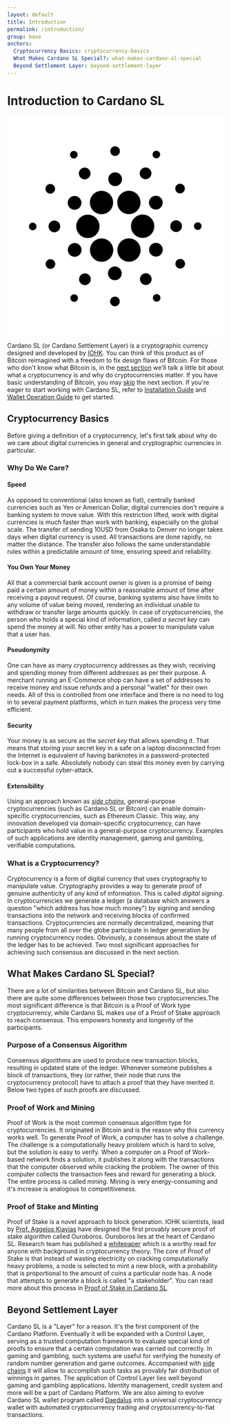 ```yaml
---
layout: default
title: Introduction
permalink: /introduction/
group: base
anchors:
  Cryptocurrency Basics: cryptocurrency-basics
  What Makes Cardano SL Special?: what-makes-cardano-sl-special
  Beyond Settlement Layer: beyond-settlement-layer
---
```

# Introduction to Cardano SL

![cardano](/img/cardano.png)

Cardano SL (or Cardano Settlement Layer) is a cryptographic
currency designed and developed by [IOHK](https://iohk.io/team). You can
think of this product as of Bitcoin reimagined with a freedom to fix
design flaws of Bitcoin. For those
who don't know what Bitcoin is, in the [next
section](#cryptocurrency-basics) we'll talk a little
bit about what a cryptocurrency is and why do cryptocurrencies matter.
If you have basic understanding of Bitcoin, you may
[skip](#what-makes-cardano-sl-special) the next
section. If you're eager to start working with Cardano SL, refer to
[Installation Guide]() and [Wallet Operation Guide]() to get started.

## Cryptocurrency Basics

Before giving a definition of a cryptocurrency, let's first talk about
why do we care about digital currencies in general and cryptographic
currencies in particular.

### Why Do We Care?

#### Speed

As opposed to conventional (also known as fiat), centrally banked
currencies such as Yen or American Dollar, digital currencies don't
require a banking system to move value. With this restriction lifted,
work with digital currencies is much faster than work with banking,
especially on the global scale. The transfer of sending 10USD from
Osaka to Denver no longer takes days when digital currency is
used. All transactions are done rapidly, no matter the distance. The
transfer also follows the same understandable rules within a
predictable amount of time, ensuring speed and reliability.

#### You Own Your Money
All that a commercial bank account owner is given is a promise of
being paid a certain amount of money within a reasonable amount of
time after receiving a payout request.  Of course, banking systems
also have limits to any volume of value being moved, rendering an
individual unable to withdraw or transfer large amounts quickly. In
case of cryptocurrencies, the person who holds a
special kind of information, called _a secret key_ can spend the money
at will. No other entity has a power to manipulate value that a user
has.

#### Pseudonymity

One can have as many cryptocurrency addresses as they wish, receiving
and spending money from different addresses as per their purpose. A
merchant running an E-Commerce shop can have a set of addresses to
receive money and issue refunds and a personal "wallet" for their own
needs. All of this is controlled from one interface and there is no need
to log in to several payment platforms, which in turn makes the
process very time efficient.

#### Security

Your money is as secure as the _secret key_ that allows spending it.
That means that storing your secret key in a safe on a laptop
disconnected from the Internet is equivalent of having banknotes in a
password-protected lock-box in a safe. Absolutely nobody can steal this
money even by carrying out a successful cyber-attack.

#### Extensibility

Using an approach known as [_side chains_](), general-purpose
cryptocurrencies (such as Cardano SL or Bitcoin) can enable
domain-specific cryptocurrencies, such as Ethereum Classic. This way,
any innovation developed via domain-specific
cryptocurrency, can have participants who hold value in a
general-purpose cryptocurrency. Examples of such
applications are identity management, gaming and gambling, verifiable
computations.

### What is a Cryptocurrency?

Cryptocurrency is a form of digital currency that uses cryptography to
manipulate value. Cryptography provides a way to generate
proof of genuine authenticity of any kind of information. This is called
_digital signing_. In cryptocurrencies we generate a ledger (a database
which answers a question "which address has how much money") by signing
and sending transactions into the network and receiving blocks of
confirmed transactions. Cryptocurrencies are normally decentralized,
meaning that many people from all over the globe participate in
ledger generation by running cryptocurrency nodes. Obviously, a
consensus about the state of the ledger has to be achieved. Two most
significant approaches for achieving such consensus are discussed in the
next section.

## What Makes Cardano SL Special?

[//]: # (v0.1.0.0)

There are a lot of similarities between Bitcoin and Cardano
SL, but also there are quite some differences between those two
cryptocurrencies.The most significant difference is that Bitcoin is a
Proof of Work type cryptocurrency, while Cardano SL makes use of a
Proof of Stake approach to reach consensus. This empowers honesty and
longevity of the participants.

### Purpose of a Consensus Algorithm

Consensus algorithms are used to produce new transaction blocks,
resulting in updated state of the ledger. Whenever someone publishes
a block of transactions, they (or rather, their node that runs the
cryptocurrency protocol) have to attach a proof that they have merited
it. Below two types of such proofs are discussed.

### Proof of Work and Mining

Proof of Work is the most common consensus algorithm type for
cryptocurrencies. It originated in Bitcoin and is the reason why this
currency works well. To generate Proof of Work, a computer has to
solve a challenge. The challenge is a computationally heavy problem
which is hard to solve, but the solution is easy to verify. When a
computer on a Proof of Work-based network finds a solution, it publishes
it along with the transactions that the computer observed while
cracking the problem. The owner of this computer collects the transaction
fees and reward for generating a block. The entire process is called
_mining_. Mining is very energy-consuming and it's increase is
analogous to competitiveness.

### Proof of Stake and Minting

Proof of Stake is a novel approach to block generation. IOHK scientists,
lead by [Prof. Aggelos Kiayias](https://iohk.io/team/aggelos-kiayias/)
have designed the first provably secure proof of stake algorithm called
Ouroboros. Ouroboros lies at the heart of Cardano SL. Research team has
published a
[whitepaper](https://iohk.io/research/papers/a-provably-secure-proof-of-stake-blockchain-protocol/)
which is a worthy read for anyone with background in cryptocurrency
theory. The core of Proof of Stake is that instead of wasting
electricity on cracking computationally heavy problems, a node is
selected to mint a new block, with a probability that is proportional
to the amount of coins a particular node has. A node that attempts to
generate a block is called "a stakeholder". You can read more about this process in [Proof
of Stake in Cardano SL]().

## Beyond Settlement Layer

[//]: # (<2017-02-20>)

Cardano SL is a "Layer" for a reason. It's the first component of
the Cardano Platform. Eventually it will be expanded with a Control Layer,
serving as a trusted computation framework to evaluate special
kind of proofs to ensure that a certain computation was carried out
correctly. In gaming and gambling, such systems are  useful for
verifying the honesty of random number generation and game
outcomes. Accompanied with [side chains]() it will allow to accomplish
such tasks as provably fair distribution of winnings in games. The
application of Control Layer lies well beyond gaming and gambling
applications. Identity management, credit system and more will be a
part of Cardano Platform. We are also aiming to evolve Cardano SL wallet
program called [Daedalus]() into a universal cryptocurrency wallet
with automated cryptocurrency trading and cryptocurrency-to-fiat
transactions.
